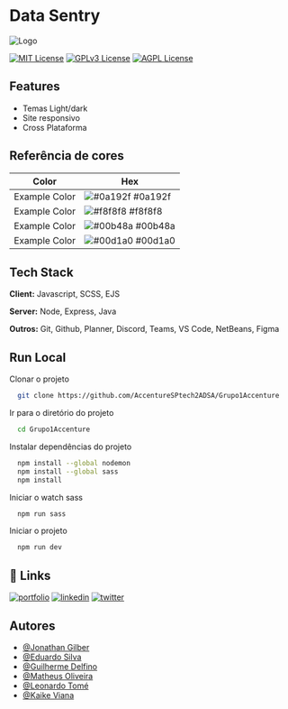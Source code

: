 
# Data Sentry

![Logo](https://dev-to-uploads.s3.amazonaws.com/uploads/articles/th5xamgrr6se0x5ro4g6.png)


[![MIT License](https://img.shields.io/badge/License-MIT-green.svg)](https://choosealicense.com/licenses/mit/)
[![GPLv3 License](https://img.shields.io/badge/License-GPL%20v3-yellow.svg)](https://opensource.org/licenses/)
[![AGPL License](https://img.shields.io/badge/license-AGPL-blue.svg)](http://www.gnu.org/licenses/agpl-3.0)


## Features

- Temas Light/dark
- Site responsivo
- Cross Plataforma

## Referência de cores

| Color             | Hex                                                                |
| ----------------- | ------------------------------------------------------------------ |
| Example Color | ![#0a192f](https://via.placeholder.com/10/0a192f?text=+) #0a192f |
| Example Color | ![#f8f8f8](https://via.placeholder.com/10/f8f8f8?text=+) #f8f8f8 |
| Example Color | ![#00b48a](https://via.placeholder.com/10/00b48a?text=+) #00b48a |
| Example Color | ![#00d1a0](https://via.placeholder.com/10/00b48a?text=+) #00d1a0 |


## Tech Stack

**Client:** Javascript, SCSS, EJS

**Server:** Node, Express, Java

**Outros:** Git, Github, Planner, Discord, Teams, VS Code, NetBeans, Figma


## Run Local

Clonar o projeto

```bash
  git clone https://github.com/AccentureSPtech2ADSA/Grupo1Accenture
```

Ir para o diretório do projeto

```bash
  cd Grupo1Accenture
```

Instalar dependências do projeto

```bash
  npm install --global nodemon
  npm install --global sass
  npm install
```

Iniciar o watch sass

```bash
  npm run sass
```

Iniciar o projeto

```bash
  npm run dev
```



## 🔗 Links
[![portfolio](https://img.shields.io/badge/my_portfolio-000?style=for-the-badge&logo=ko-fi&logoColor=white)](https://katherinempeterson.com/)
[![linkedin](https://img.shields.io/badge/linkedin-0A66C2?style=for-the-badge&logo=linkedin&logoColor=white)](https://www.linkedin.com/)
[![twitter](https://img.shields.io/badge/twitter-1DA1F2?style=for-the-badge&logo=twitter&logoColor=white)](https://twitter.com/)


## Autores

- [@Jonathan Gilber](https://github.com/jonathan-gilber)
- [@Eduardo Silva](https://github.com/eduardoSilva96)
- [@Guilherme Delfino](https://github.com/GuilhermeDelfino)
- [@Matheus Oliveira](https://github.com/matheussOliveira1)
- [@Leonardo Tomé](https://github.com/leonardotome)
- [@Kaike Viana](https://www.github.com/example)
